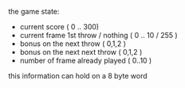 the game state:

- current score                      ( 0 .. 300)
- current frame 1st throw / nothing  ( 0 .. 10 / 255 )
- bonus on the next throw            ( 0,1,2 )
- bonus on the next next throw       ( 0,1,2 )
- number of frame already played     ( 0..10 )

this information can hold on a 8 byte word

    
